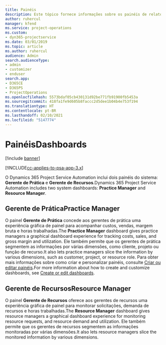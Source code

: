 ```yaml
---
title: Painéis
description: Este tópico fornece informações sobre os painéis de relatórios incluídos no Dynamics 365 Project Service Automation.
author: ruhercul
manager: kfend
ms.service: project-operations
ms.custom:
- dyn365-projectservice
ms.date: 03/01/2019
ms.topic: article
ms.author: ruhercul
audience: Admin
search.audienceType:
- admin
- customizer
- enduser
search.app:
- D365CE
- D365PS
- ProjectOperations
ms.openlocfilehash: 5573bdaf05cb430131d92be771fb91900fb5453a
ms.sourcegitcommit: 418fa1fe9d605b8faccc2d5dee1b04b4e753f194
ms.translationtype: HT
ms.contentlocale: pt-BR
ms.lasthandoff: 02/10/2021
ms.locfileid: "5147774"
---
```

# <a name="dashboards"></a><span data-ttu-id="f76a2-103">Painéis</span><span class="sxs-lookup"><span data-stu-id="f76a2-103">Dashboards</span></span>

[!include [banner](../includes/psa-now-project-operations.md)]

[!INCLUDE[cc-applies-to-psa-app-3.x](../includes/cc-applies-to-psa-app-3x.md)]

<span data-ttu-id="f76a2-104">O Dynamics 365 Project Service Automation inclui dois painéis do sistema: **Gerente de Prática** e **Gerente de Recursos**.</span><span class="sxs-lookup"><span data-stu-id="f76a2-104">Dynamics 365 Project Service Automation includes two system dashboards: **Practice Manager** and **Resource Manager**.</span></span>

## <a name="practice-manager"></a><span data-ttu-id="f76a2-105">Gerente de Prática</span><span class="sxs-lookup"><span data-stu-id="f76a2-105">Practice Manager</span></span> 

<span data-ttu-id="f76a2-106">O painel **Gerente de Prática** concede aos gerentes de prática uma experiência gráfica de painel para acompanhar custos, vendas, margem bruta e horas trabalhadas.</span><span class="sxs-lookup"><span data-stu-id="f76a2-106">The **Practice Manager** dashboard gives practice managers a graphical dashboard experience for tracking costs, sales, and gross margin and utilization.</span></span> <span data-ttu-id="f76a2-107">Ele também permite que os gerentes de prática segmentem as informações por várias dimensões, como cliente, projeto ou função de recurso.</span><span class="sxs-lookup"><span data-stu-id="f76a2-107">It also lets practice managers slice the information by various dimensions, such as customer, project, or resource role.</span></span> <span data-ttu-id="f76a2-108">Para obter mais informações sobre como criar e personalizar painéis, consulte [Criar ou editar painéis](https://docs.microsoft.com/dynamics365/customerengagement/on-premises/customize/create-edit-dashboards).</span><span class="sxs-lookup"><span data-stu-id="f76a2-108">For more information about how to create and customize dashboards, see [Create or edit dashboards](https://docs.microsoft.com/dynamics365/customerengagement/on-premises/customize/create-edit-dashboards).</span></span>

## <a name="resource-manager"></a><span data-ttu-id="f76a2-109">Gerente de Recursos</span><span class="sxs-lookup"><span data-stu-id="f76a2-109">Resource Manager</span></span> 

<span data-ttu-id="f76a2-110">O painel **Gerente de Recursos** oferece aos gerentes de recursos uma experiência gráfica de painel para monitorar solicitações, demanda de recursos e horas trabalhadas.</span><span class="sxs-lookup"><span data-stu-id="f76a2-110">The **Resource Manager** dashboard gives resource managers a graphical dashboard experience for monitoring resource requests, and resource demand and utilization.</span></span> <span data-ttu-id="f76a2-111">Ele também permite que os gerentes de recursos segmentem as informações monitoradas por várias dimensões.</span><span class="sxs-lookup"><span data-stu-id="f76a2-111">It also lets resource managers slice the monitored information by various dimensions.</span></span>
